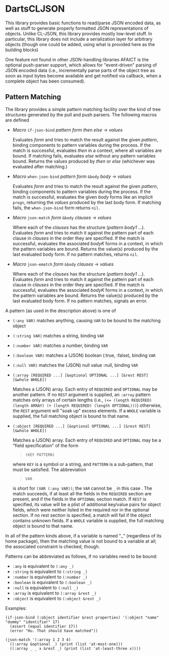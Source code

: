 DartsCLJSON
===========

This library provides basic functions to read/parse JSON encoded data,
as well as stuff to generate properly formatted JSON representations of
objects. Unlike CL-JSON, this library provides mostly low-level stuff.
In particular, this library does not include a serialization layer for
arbitrary objects (though one could be added, using what is provided 
here as the building blocks)

One feature not found in other JSON-handling libraries AFAICT is the
optional push-parser support, which allows for "event-driven" parsing
of JSON encoded data (i.e., incrementally parse parts of the object
tree as soon as input bytes become available and get notified via 
callback, when a complete object has been consumed).

Pattern Matching
-----------------

The library provides a simple pattern matching facility over the kind
of tree structures generated by the pull and push parsers. The following
macros are defined

 - *Macro* `if-json-bind` _pattern_ _form_ _then_ _else_ &rarr; _values_
 
   Evaluates _form_ and tries to match the result against the given _pattern_, 
   binding components to pattern variables during the process. If the 
   match is successful, evaluates _then_ in a context, where all variables
   are bound. If matching fails, evaluates _else_ without any pattern
   variables bound. Returns the values produced by _then_ or _else_ (whichever
   was evaluated after matching.)
   
 - *Macro* `when-json-bind` _pattern_ _form_ `&body` _body_ &rarr; _values_
 
   Evaluates _form_ and tries to match the result against the given _pattern_,
   binding components to pattern variables during the process. If the
   match is successful, evaluates the given _body_ forms like an implicit
   `progn`, returning the _values_ produced by the last body form. If 
   matching fails, the `when-json-bind` form returns `nil`.
   
 - *Macro* `json-match` _form_ `&body` _clauses_ &rarr; _values_
 
   Where each of the _clauses_ has the structure (_pattern_ _body1_ ...). Evaluates 
   _form_ and tries to match it against the pattern part of each clause
   in _clauses_ in the order they are specified. If the match is successful,
   evaluates the associated _bodyK_ forms in a context, in which the pattern
   variables are bound. Returns the value(s) produced by the last evaluated
   body form. If no pattern matches, returns `nil`.

 - *Macro* `json-ematch` _form_ `&body` _clauses_ &rarr; _values_
 
   Where each of the _clauses_ has the structure (_pattern_ _body1_ ...). Evaluates 
   _form_ and tries to match it against the pattern part of each clause
   in _clauses_ in the order they are specified. If the match is successful,
   evaluates the associated _bodyK_ forms in a context, in which the pattern
   variables are bound. Returns the value(s) produced by the last evaluated
   body form. If no pattern matches, signals an error.

A pattern (as used in the description above) is one of

  - `(:any VAR)` matches anything, causing `VAR` to be bound to the matching object
  - `(:string VAR)` matches a string, binding `VAR`
  - `(:number VAR)` matches a number, binding `VAR`
  - `(:boolean VAR)` matches a (JSON) boolean (:true, :false), binding `VAR`
  - `(:null VAR)` matches the (JSON) null value :null, binding `VAR`
  - `(:array [REQUIRED ...] [&optional OPTIONAL ...] [&rest REST] [&whole WHOLE])`
 
    Matches a (JSON) array. Each entry of `REQUIRED` and `OPTIONAL` may be another 
    pattern. If no `REST` argument is supplied, an `:array` pattern matches only
    arrays of certain lengths (i.e., `(<= (length REQUIRED) (length ARRAY) (+ (length REQUIRED) (length OPTIONAL)))`)
    otherwise, the `REST` argument will "soak up" excess elements. If a `WHOLE`
    variable is supplied, the full matching object is bound to that name.
      
  - `(:object [REQUIRED ...] [&optional OPTIONAL ...] [&rest REST] [&whole WHOLE])`

    Matches a (JSON) array. Each entry of `REQUIRED` and `OPTIONAL` may be a
    "field specification" of the form
    
    > `(KEY PATTERN)` 
    
    where `KEY` is a symbol or a string, and `PATTERN` is a sub-pattern, that
    must be satisfied. The abbreviation
    
    > `VAR` 
    
    is short for `(VAR (:any VAR))`; the `VAR` cannot be `_` in this case . 
    The match succeeds, if at least all the fields in the `REQUIRED` section are 
    present, and if the fields in the `OPTIONAL` section match. If `REST` is specified, 
    its value will be a plist of additional key/value pairs for object fields, which 
    were neither listed in the required nor in the optional section. If no rest section is
    specified, a match will fail if the object contains unknown fields. If a `WHOLE`
    variable is supplied, the full matching object is bound to that name.

In all of the pattern kinds above, if a variable is named "_" (regardless of
its home package), then the matching value is not bound to a variable at all;
the associated constraint is checked, though. 

Patterns can be abbreviated as follows, if no variables need to be bound:

 - `:any` is equivalent to `(:any _)`
 - `:string` is equivalent to `(:string _)`
 - `:number` is equivalent to `(:number _)`
 - `:boolean` is equivalent to `(:boolean _)`
 - `:null` is equivalent to `(:null _)`
 - `:array` is equivalent to `(:array &rest _)`
 - `:object` is equivalent to `(:object &rest _)`

Examples:

    (if-json-bind (:object identifier &rest properties) '(:object "name" "dummy" "identifier" 17)
      (assert (equal identifier 17))
      (error "Hu. That should have matched"))

    (json-match '(:array 1 2 3 4)
      ((:array &optional _) (print (list 'at-most-one)))
      ((:array _ _ x &rest _) (print (list 'at-least-three x))))

